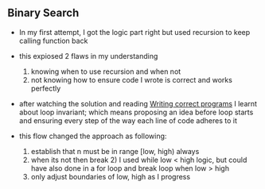 ## Binary Search

- In my first attempt,  I got the logic part right but used recursion to keep calling
function back
- this expiosed 2 flaws in my understanding
    1) knowing when to use recursion and when not
    2) not knowing how to ensure code I wrote is correct and works perfectly


- after watching the solution and reading [Writing correct programs](https://dl.acm.org/doi/pdf/10.1145/358476.358484) I learnt about loop invariant; which means proposing an idea before loop starts and ensuring every step of the way each line of code adheres to it
- this flow changed the approach as following:
    1) establish that n must be in range [low, high) always
    2) when its not then break
        2) I used while low < high logic, but could have also done in a for loop and break loop when low > high
    3) only adjust boundaries of low, high as I progress

